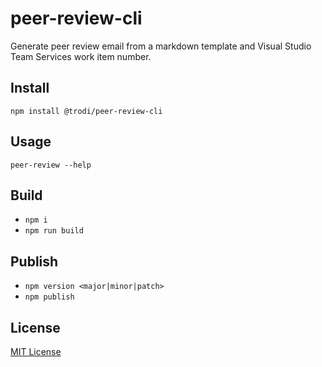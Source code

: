 # peer-review-cli

Generate peer review email from a markdown template and Visual Studio Team Services work item number.

## Install

`npm install @trodi/peer-review-cli`

## Usage

`peer-review --help`

## Build

* `npm i`
* `npm run build`

## Publish

* `npm version <major|minor|patch>`
* `npm publish`

## License

[MIT License](LICENSE)
